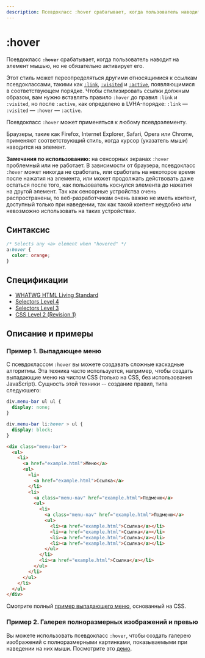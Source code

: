 ```yaml
---
description: Псевдокласс :hover срабатывает, когда пользователь наводит на элемент мышью, но не обязательно активирует его
---
```


# :hover

Псевдокласс **`:hover`** срабатывает, когда пользователь наводит на элемент мышью, но не обязательно активирует его.

Этот стиль может переопределяться другими относящимися к ссылкам псевдоклассами, такими как [`:link`](:link.md), [`:visited`](:visited.md) и [`:active`](:active.md), появляющимися в соответствующем порядке. Чтобы стилизировать ссылки должным образом, вам нужно вставлять правило `:hover` до правил `:link` и `:visited`, но после `:active`, как определено в LVHA-порядке: `:link` — `:visited` — `:hover` — `:active`.

Псевдокласс `:hover` может применяться к любому псевдоэлементу.

Браузеры, такие как Firefox, Internet Explorer, Safari, Opera или Chrome, применяют соответствующий стиль, когда курсор (указатель мыши) наводится на элемент.

**Замечания по использованию:** на сенсорных экранах `:hover` проблемный или не работает. В зависимости от браузера, псевдокласс `:hover` может никогда не сработать, или сработать на некоторое время после нажатия на элемента, или может продолжать действовать даже остаться после того, как пользователь коснулся элемента до нажатия на другой элемент. Так как сенсорные устройства очень распространены, то веб-разработчикам очень важно не иметь контент, доступный только при наведении, так как такой контент неудобно или невозможно использовать на таких устройствах.

## Синтаксис

```css
/* Selects any <a> element when "hovered" */
a:hover {
  color: orange;
}
```

## Спецификации

- [WHATWG HTML Living Standard](https://html.spec.whatwg.org/multipage/scripting.html#selector-hover)
- [Selectors Level 4](https://drafts.csswg.org/selectors-4/#the-hover-pseudo)
- [Selectors Level 3](https://drafts.csswg.org/selectors-3/#the-user-action-pseudo-classes-hover-act)
- [CSS Level 2 (Revision 1)](http://www.w3.org/TR/CSS2/selector.html#dynamic-pseudo-classes)

## Описание и примеры

### Пример 1. Выпадающее меню

С псевдоклассом `:hover` вы можете создавать сложные каскадные алгоритмы. Эта техника часто используется, например, чтобы создать выпадающие меню на чистом CSS (только на CSS, без использования JavaScript). Сущность этой техники -- создание правил, типа следуюшего:

```css tab="CSS"
div.menu-bar ul ul {
  display: none;
}

div.menu-bar li:hover > ul {
  display: block;
}
```

```html tab="HTML"
<div class="menu-bar">
  <ul>
    <li>
      <a href="example.html">Меню</a>
      <ul>
        <li>
          <a href="example.html">Ссылка</a>
        </li>
        <li>
          <a class="menu-nav" href="example.html">Подменю</a>
          <ul>
            <li>
              <a class="menu-nav" href="example.html">Подменю</a>
              <ul>
                <li><a href="example.html">Ссылка</a></li>
                <li><a href="example.html">Ссылка</a></li>
                <li><a href="example.html">Ссылка</a></li>
                <li><a href="example.html">Ссылка</a></li>
              </ul>
            </li>
            <li><a href="example.html">Ссылка</a></li>
          </ul>
        </li>
      </ul>
    </li>
  </ul>
</div>
```

Смотрите полный [пример выпадающего меню](https://developer.mozilla.org/@api/deki/files/6238/=css_dropdown_menu.html), основанный на CSS.

### Пример 2. Галерея полноразмерных изображений и превью

Вы можете использовать псевдокласс `:hover`, чтобы создать галерею изображений с полноразмерными картинками, показываемыми при наведении на них мыши. Посмотрите это [демо](https://developer.mozilla.org/@api/deki/files/6247/=css-gallery.zip).
